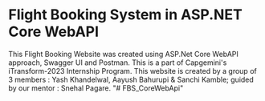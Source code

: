# Flight Booking System in ASP.NET Core WebAPI

This Flight Booking Website was created using ASP.Net Core WebAPI approach, Swagger UI and Postman. This is a part of Capgemini's iTransform-2023 Internship Program. 
This website is created by a group of 3 members : Yash Khandelwal, Aayush Bahurupi & Sanchi Kamble; guided by our mentor : Snehal Pagare.
"# FBS_CoreWebApi" 
